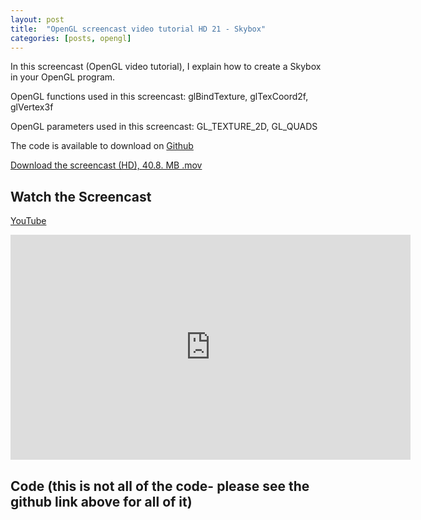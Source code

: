 ```yaml
---
layout: post
title:  "OpenGL screencast video tutorial HD 21 - Skybox"
categories: [posts, opengl]
---
```

In this screencast (OpenGL video tutorial), I explain how to create a Skybox in your OpenGL program.

OpenGL functions used in this screencast:
glBindTexture, glTexCoord2f, glVertex3f

OpenGL parameters used in this screencast:
GL_TEXTURE_2D, GL_QUADS

The code is available to download on [Github](https://github.com/davidwparker/opengl-screencasts-3)

[Download the screencast (HD), 40.8. MB .mov](https://dl.dropboxusercontent.com/s/fkcq8wc9p9elikh/episode-021.mov?dl=1)

## Watch the Screencast

[YouTube](http://youtu.be/DlOT8MJ7mrc)

<iframe width="640" height="360" src="http://www.youtube.com/embed/DlOT8MJ7mrc" frameborder="0" allowfullscreen></iframe>

## Code (this is not all of the code- please see the github link above for all of it)

<script src="https://gist.github.com/4383192.js"></script>
